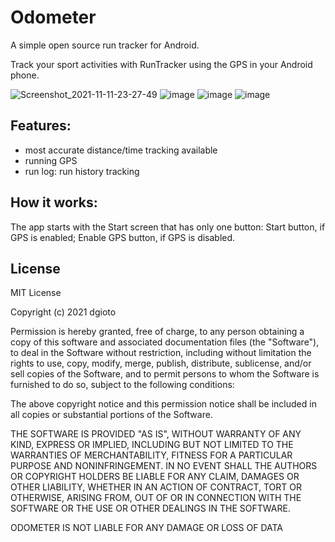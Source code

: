 # Odometer

A simple open source run tracker for Android.

Track your sport activities with RunTracker using the GPS in your Android phone.

![Screenshot_2021-11-11-23-27-49](https://user-images.githubusercontent.com/59308650/141435282-bb7a67f8-058d-4a68-b309-58562de7afb7.jpg)
![image](https://user-images.githubusercontent.com/59308650/141432845-29228647-f414-4600-91bf-e3c18b475b27.jpg)
![image](https://user-images.githubusercontent.com/59308650/141433374-77b8333d-b0b6-43ce-ac1b-246aba0a6db5.jpg)
![image](https://user-images.githubusercontent.com/59308650/141433383-0549daa9-7218-4a79-a8fc-98b472d94d6e.jpg)



## Features:
- most accurate distance/time tracking available
- running GPS
- run log: run history tracking

## How it works:
The app starts with the Start screen that has only one button:
Start button, if GPS is enabled;
Enable GPS button, if GPS is disabled.

## License
MIT License

Copyright (c) 2021 dgioto

Permission is hereby granted, free of charge, to any person obtaining a copy
of this software and associated documentation files (the "Software"), to deal
in the Software without restriction, including without limitation the rights
to use, copy, modify, merge, publish, distribute, sublicense, and/or sell
copies of the Software, and to permit persons to whom the Software is
furnished to do so, subject to the following conditions:

The above copyright notice and this permission notice shall be included in all
copies or substantial portions of the Software.

THE SOFTWARE IS PROVIDED "AS IS", WITHOUT WARRANTY OF ANY KIND, EXPRESS OR
IMPLIED, INCLUDING BUT NOT LIMITED TO THE WARRANTIES OF MERCHANTABILITY,
FITNESS FOR A PARTICULAR PURPOSE AND NONINFRINGEMENT. IN NO EVENT SHALL THE
AUTHORS OR COPYRIGHT HOLDERS BE LIABLE FOR ANY CLAIM, DAMAGES OR OTHER
LIABILITY, WHETHER IN AN ACTION OF CONTRACT, TORT OR OTHERWISE, ARISING FROM,
OUT OF OR IN CONNECTION WITH THE SOFTWARE OR THE USE OR OTHER DEALINGS IN THE
SOFTWARE.

ODOMETER IS NOT LIABLE FOR ANY DAMAGE OR LOSS OF DATA
